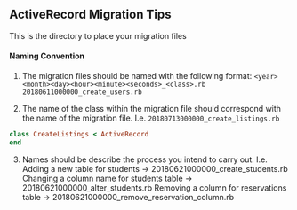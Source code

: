 ## ActiveRecord Migration Tips
This is the directory to place your migration files

#### Naming Convention
1. The migration files should be named with the following format:
```<year><month><day><hour><minute><seconds>_<class>.rb```
```20180611000000_create_users.rb```

2. The name of the class within the migration file should correspond with the name of the migration file.
I.e.
```20180713000000_create_listings.rb```
```ruby
class CreateListings < ActiveRecord
end
```

3. Names should be describe the process you intend to carry out.
I.e. 
Adding a new table for students -> 20180621000000_create_students.rb
Changing a column name for students table -> 20180621000000_alter_students.rb
Removing a column for reservations table -> 20180621000000_remove_reservation_column.rb